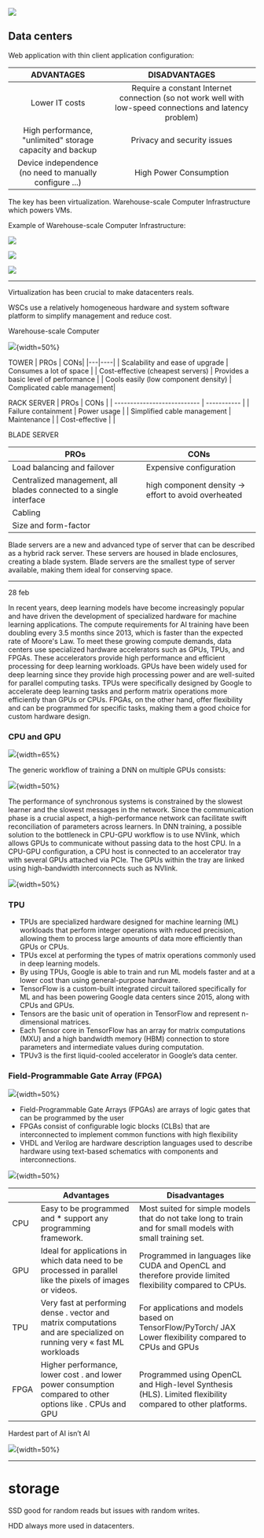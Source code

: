 
![](ddc10bf17a4912a39b0d63795d575414.png)


## Data centers 

Web application with thin client application configuration: 

| ADVANTAGES                                        |     DISADVANTAGES         |
| :---: | :--:|        
| Lower IT costs                                    | Require a constant Internet connection (so not work well with low-speed connections and latency problem) |
| High performance, "unlimited" storage capacity and backup | Privacy and security issues                                                          |
|       Device independence (no need to manually configure ...) |                    High Power Consumption                                                                   |


The key has been virtualization. Warehouse-scale Computer Infrastructure which powers VMs. 

Example of Warehouse-scale Computer Infrastructure: 

![](d320ff0ee0df27ca0eb0a5e55f5cce1e.png)



![](bce7fdba24a18c9e92db4f5b0d6447e5.png)



![](bd5334220f3bfdcbfdab8ee6d16d4a40.png)


---

Virtualization has been crucial to make datacenters reals. 

WSCs use a relatively homogeneous hardware and
system software platform to simplify management and reduce cost. 

Warehouse-scale Computer

![](2d7790e4bd72220a96cc3b2b5245e508.png){width=50%}


TOWER 
| PROs  | CONs| 
|---|----|
| Scalability and ease of upgrade | Consumes a lot of space |
| Cost-effective (cheapest servers) | Provides a basic level of performance |
| Cools easily (low component density) | Complicated cable management|


RACK SERVER
| PROs                        | CONs        |
| --------------------------- | ----------- |
| Failure containment         | Power usage |
| Simplified cable management |         Maintenance    |
| Cost-effective                            |             |




BLADE SERVER 

| PROs                                                               | CONs                                                 |
| ------------------------------------------------------------------ | ---------------------------------------------------- |
| Load balancing and failover                                        | Expensive configuration                              |
| Centralized management, all blades connected to a single interface | high component density -> effort to avoid overheated |
| Cabling                                                            |                                                      |
|                              Size and form-factor                                      |                                                      |

Blade servers are a new and advanced type of server that can be described as a hybrid rack server. These servers are housed in blade enclosures, creating a blade system. Blade servers are the smallest type of server available, making them ideal for conserving space.



--- 

28 feb 

In recent years, deep learning models have become increasingly popular and have driven the development of specialized hardware for machine learning applications. The compute requirements for AI training have been doubling every 3.5 months since 2013, which is faster than the expected rate of Moore's Law. To meet these growing compute demands, data centers use specialized hardware accelerators such as GPUs, TPUs, and FPGAs. These accelerators provide high performance and efficient processing for deep learning workloads. GPUs have been widely used for deep learning since they provide high processing power and are well-suited for parallel computing tasks. TPUs were specifically designed by Google to accelerate deep learning tasks and perform matrix operations more efficiently than GPUs or CPUs. FPGAs, on the other hand, offer flexibility and can be programmed for specific tasks, making them a good choice for custom hardware design.


### CPU and GPU 



![](Pasted%20image%2020230306170420.png){width=65%}


The generic workflow of training a DNN on multiple GPUs consists:

![](Pasted%20image%2020230306171213.png){width=50%}


The performance of synchronous systems is constrained by the slowest learner and the slowest messages in the network. Since the communication phase is a crucial aspect, a high-performance network can facilitate swift reconciliation of parameters across learners. In DNN training, a possible solution to the bottleneck in CPU-GPU workflow is to use NVlink, which allows GPUs to communicate without passing data to the host CPU. In a CPU-GPU configuration, a CPU host is connected to an accelerator tray with several GPUs attached via PCIe. The GPUs within the tray are linked using high-bandwidth interconnects such as NVlink.


![](Pasted%20image%2020230306171608.png){width=50%}




### TPU 

-   TPUs are specialized hardware designed for machine learning (ML) workloads that perform integer operations with reduced precision, allowing them to process large amounts of data more efficiently than GPUs or CPUs.
-   TPUs excel at performing the types of matrix operations commonly used in deep learning models.
-   By using TPUs, Google is able to train and run ML models faster and at a lower cost than using general-purpose hardware.
-   TensorFlow is a custom-built integrated circuit tailored specifically for ML and has been powering Google data centers since 2015, along with CPUs and GPUs.
-   Tensors are the basic unit of operation in TensorFlow and represent n-dimensional matrices.
-   Each Tensor core in TensorFlow has an array for matrix computations (MXU) and a high bandwidth memory (HBM) connection to store parameters and intermediate values during computation.
-   TPUv3 is the first liquid-cooled accelerator in Google’s data center.




### Field-Programmable Gate Array (FPGA)


![](Pasted%20image%2020230306174102.png){width=50%}

-   Field-Programmable Gate Arrays (FPGAs) are arrays of logic gates that can be programmed by the user
-   FPGAs consist of configurable logic blocks (CLBs) that are interconnected to implement common functions with high flexibility
-   VHDL and Verilog are hardware description languages used to describe hardware using text-based schematics with components and interconnections.



![](Pasted%20image%2020230306172355.png){width=50%}


|     | Advantages | Disadvantages |
| --- | ---------- | ------------- |
| CPU | Easy to be programmed and * support any programming framework. | Most suited for simple models that do not take long to train and for small models with small training set.               |
| GPU |   Ideal for applications in which data need to be processed in parallel like the pixels of images or videos. | Programmed in languages like CUDA and OpenCL and therefore provide limited flexibility compared to CPUs. |
| TPU | Very fast at performing dense . vector and matrix computations  and are specialized on running very « fast ML workloads | For applications and models based on TensorFlow/PyTorch/ JAX Lower flexibility compared to CPUs and GPUs |
| FPGA | Higher performance, lower cost . and lower power consumption compared to other options like . CPUs and GPU | Programmed using OpenCL and High-level Synthesis (HLS). Limited flexibility compared to other platforms. |



Hardest part of AI isn’t AI

![](Pasted%20image%2020230306172647.png){width=50%}





--- 

# storage


SSD good for random reads but issues with random writes. 

HDD always more used in datacenters. 
